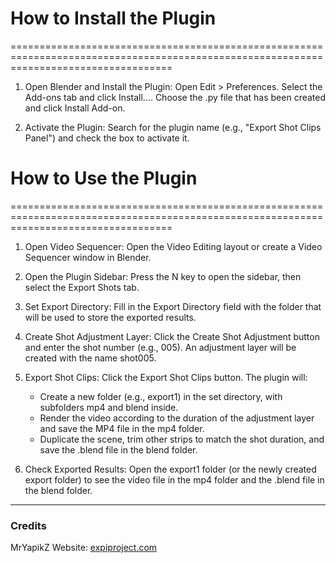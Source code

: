 # How to Install the Plugin
========================================================================================================================================
1. Open Blender and Install the Plugin:
   Open Edit > Preferences.
   Select the Add-ons tab and click Install....
   Choose the .py file that has been created and click Install Add-on.

2. Activate the Plugin:
   Search for the plugin name (e.g., "Export Shot Clips Panel") and check the box to activate it.


# How to Use the Plugin
========================================================================================================================================
1. Open Video Sequencer:
   Open the Video Editing layout or create a Video Sequencer window in Blender.

2. Open the Plugin Sidebar:
   Press the N key to open the sidebar, then select the Export Shots tab.

3. Set Export Directory:
   Fill in the Export Directory field with the folder that will be used to store the exported results.

4. Create Shot Adjustment Layer:
   Click the Create Shot Adjustment button and enter the shot number (e.g., 005).
   An adjustment layer will be created with the name shot005.

5. Export Shot Clips:
   Click the Export Shot Clips button. The plugin will:

   - Create a new folder (e.g., export1) in the set directory, with subfolders mp4 and blend inside.
   - Render the video according to the duration of the adjustment layer and save the MP4 file in the mp4 folder.
   - Duplicate the scene, trim other strips to match the shot duration, and save the .blend file in the blend folder.

6. Check Exported Results:
   Open the export1 folder (or the newly created export folder) to see the video file in the mp4 folder and the .blend file in the blend folder.

---
### Credits
MrYapikZ
Website: [expiproject.com](https://expiproject.com)

